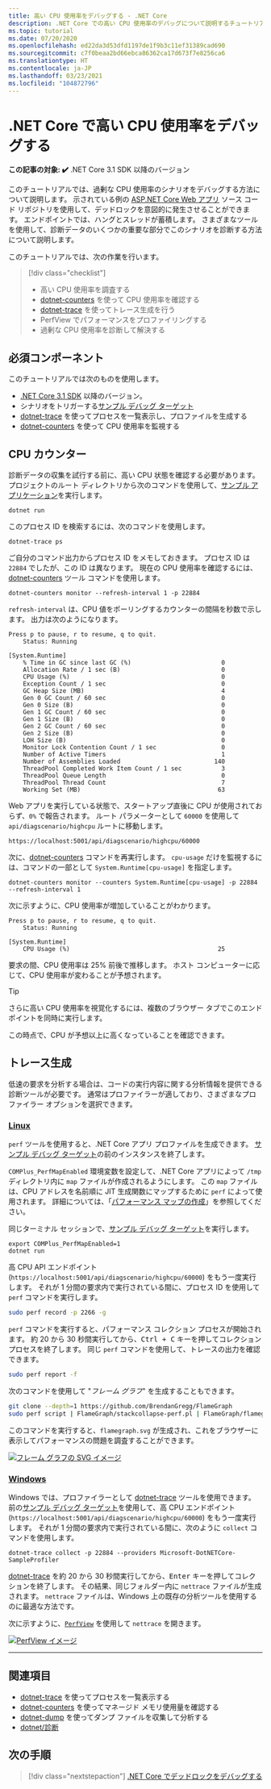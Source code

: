 ```yaml
---
title: 高い CPU 使用率をデバッグする - .NET Core
description: .NET Core での高い CPU 使用率のデバッグについて説明するチュートリアルです。
ms.topic: tutorial
ms.date: 07/20/2020
ms.openlocfilehash: ed22da3d53dfd1197de1f9b3c11ef31389cad690
ms.sourcegitcommit: c7f0beaa2bd66ebca86362ca17d673f7e8256ca6
ms.translationtype: HT
ms.contentlocale: ja-JP
ms.lasthandoff: 03/23/2021
ms.locfileid: "104872796"
---
```

# <a name="debug-high-cpu-usage-in-net-core"></a>.NET Core で高い CPU 使用率をデバッグする

**この記事の対象: ✔️** .NET Core 3.1 SDK 以降のバージョン

このチュートリアルでは、過剰な CPU 使用率のシナリオをデバッグする方法について説明します。 示されている例の [ASP.NET Core Web アプリ](/samples/dotnet/samples/diagnostic-scenarios) ソース コード リポジトリを使用して、デッドロックを意図的に発生させることができます。 エンドポイントでは、ハングとスレッドが蓄積します。 さまざまなツールを使用して、診断データのいくつかの重要な部分でこのシナリオを診断する方法について説明します。

このチュートリアルでは、次の作業を行います。

> [!div class="checklist"]
>
> - 高い CPU 使用率を調査する
> - [dotnet-counters](dotnet-counters.md) を使って CPU 使用率を確認する
> - [dotnet-trace](dotnet-trace.md) を使ってトレース生成を行う
> - PerfView でパフォーマンスをプロファイリングする
> - 過剰な CPU 使用率を診断して解決する

## <a name="prerequisites"></a>必須コンポーネント

このチュートリアルでは次のものを使用します。

- [.NET Core 3.1 SDK](https://dotnet.microsoft.com/download/dotnet) 以降のバージョン。
- シナリオをトリガーする[サンプル デバッグ ターゲット](/samples/dotnet/samples/diagnostic-scenarios)
- [dotnet-trace](dotnet-trace.md) を使ってプロセスを一覧表示し、プロファイルを生成する
- [dotnet-counters](dotnet-counters.md) を使って CPU 使用率を監視する

## <a name="cpu-counters"></a>CPU カウンター

診断データの収集を試行する前に、高い CPU 状態を確認する必要があります。 プロジェクトのルート ディレクトリから次のコマンドを使用して、[サンプル アプリケーション](/samples/dotnet/samples/diagnostic-scenarios)を実行します。

```dotnetcli
dotnet run
```

このプロセス ID を検索するには、次のコマンドを使用します。

```dotnetcli
dotnet-trace ps
```

ご自分のコマンド出力からプロセス ID をメモしておきます。 プロセス ID は `22884` でしたが、この ID は異なります。 現在の CPU 使用率を確認するには、[dotnet-counters](dotnet-counters.md) ツール コマンドを使用します。

```dotnetcli
dotnet-counters monitor --refresh-interval 1 -p 22884
```

`refresh-interval` は、CPU 値をポーリングするカウンターの間隔を秒数で示します。 出力は次のようになります。

```console
Press p to pause, r to resume, q to quit.
    Status: Running

[System.Runtime]
    % Time in GC since last GC (%)                         0
    Allocation Rate / 1 sec (B)                            0
    CPU Usage (%)                                          0
    Exception Count / 1 sec                                0
    GC Heap Size (MB)                                      4
    Gen 0 GC Count / 60 sec                                0
    Gen 0 Size (B)                                         0
    Gen 1 GC Count / 60 sec                                0
    Gen 1 Size (B)                                         0
    Gen 2 GC Count / 60 sec                                0
    Gen 2 Size (B)                                         0
    LOH Size (B)                                           0
    Monitor Lock Contention Count / 1 sec                  0
    Number of Active Timers                                1
    Number of Assemblies Loaded                          140
    ThreadPool Completed Work Item Count / 1 sec           3
    ThreadPool Queue Length                                0
    ThreadPool Thread Count                                7
    Working Set (MB)                                      63
```

Web アプリを実行している状態で、スタートアップ直後に CPU が使用されておらず、`0%` で報告されます。 ルート パラメーターとして `60000` を使用して `api/diagscenario/highcpu` ルートに移動します。

`https://localhost:5001/api/diagscenario/highcpu/60000`

次に、[dotnet-counters](dotnet-counters.md) コマンドを再実行します。 `cpu-usage` だけを監視するには、コマンドの一部として `System.Runtime[cpu-usage]` を指定します。

```dotnetcli
dotnet-counters monitor --counters System.Runtime[cpu-usage] -p 22884 --refresh-interval 1
```

次に示すように、CPU 使用率が増加していることがわかります。

```console
Press p to pause, r to resume, q to quit.
    Status: Running

[System.Runtime]
    CPU Usage (%)                                         25
```

要求の間、CPU 使用率は 25% 前後で推移します。 ホスト コンピューターに応じて、CPU 使用率が変わることが予想されます。

> [!TIP]
> さらに高い CPU 使用率を視覚化するには、複数のブラウザー タブでこのエンドポイントを同時に実行します。

この時点で、CPU が予想以上に高くなっていることを確認できます。

## <a name="trace-generation"></a>トレース生成

低速の要求を分析する場合は、コードの実行内容に関する分析情報を提供できる診断ツールが必要です。 通常はプロファイラーが適しており、さまざまなプロファイラー オプションを選択できます。

### <a name="linux"></a>[Linux](#tab/linux)

`perf` ツールを使用すると、.NET Core アプリ プロファイルを生成できます。 [サンプル デバッグ ターゲット](/samples/dotnet/samples/diagnostic-scenarios)の前のインスタンスを終了します。

`COMPlus_PerfMapEnabled` 環境変数を設定して、.NET Core アプリによって `/tmp` ディレクトリ内に `map` ファイルが作成されるようにします。 この `map` ファイルは、CPU アドレスを名前順に JIT 生成関数にマップするために `perf` によって使用されます。 詳細については、「[パフォーマンス マップの作成](../run-time-config/debugging-profiling.md#write-perf-map)」を参照してください。

同じターミナル セッションで、[サンプル デバッグ ターゲット](/samples/dotnet/samples/diagnostic-scenarios)を実行します。

```dotnetcli
export COMPlus_PerfMapEnabled=1
dotnet run
```

高 CPU API エンドポイント (`https://localhost:5001/api/diagscenario/highcpu/60000`) をもう一度実行します。 それが 1 分間の要求内で実行されている間に、プロセス ID を使用して `perf` コマンドを実行します。

```bash
sudo perf record -p 2266 -g
```

`perf` コマンドを実行すると、パフォーマンス コレクション プロセスが開始されます。 約 20 から 30 秒間実行してから、<kbd>Ctrl + C</kbd> キーを押してコレクション プロセスを終了します。 同じ `perf` コマンドを使用して、トレースの出力を確認できます。

```bash
sudo perf report -f
```

次のコマンドを使用して "_フレーム グラフ_" を生成することもできます。

```bash
git clone --depth=1 https://github.com/BrendanGregg/FlameGraph
sudo perf script | FlameGraph/stackcollapse-perf.pl | FlameGraph/flamegraph.pl > flamegraph.svg
```

このコマンドを実行すると、`flamegraph.svg` が生成され、これをブラウザーに表示してパフォーマンスの問題を調査することができます。

[![フレーム グラフの SVG イメージ](media/flamegraph.jpg)](media/flamegraph.jpg#lightbox)

### <a name="windows"></a>[Windows](#tab/windows)

Windows では、プロファイラーとして [dotnet-trace](dotnet-trace.md) ツールを使用できます。 前の[サンプル デバッグ ターゲット](/samples/dotnet/samples/diagnostic-scenarios)を使用して、高 CPU エンドポイント (`https://localhost:5001/api/diagscenario/highcpu/60000`) をもう一度実行します。 それが 1 分間の要求内で実行されている間に、次のように `collect` コマンドを使用します。

```dotnetcli
dotnet-trace collect -p 22884 --providers Microsoft-DotNETCore-SampleProfiler
```

[dotnet-trace](dotnet-trace.md) を約 20 から 30 秒間実行してから、<kbd>Enter</kbd> キーを押してコレクションを終了します。 その結果、同じフォルダー内に `nettrace` ファイルが生成されます。 `nettrace` ファイルは、Windows 上の既存の分析ツールを使用するのに最適な方法です。

次に示すように、[`PerfView`](https://github.com/microsoft/perfview/blob/master/documentation/Downloading.md) を使用して `nettrace` を開きます。

[![PerfView イメージ](media/perfview.jpg)](media/perfview.jpg#lightbox)

---

## <a name="see-also"></a>関連項目

- [dotnet-trace](dotnet-trace.md) を使ってプロセスを一覧表示する
- [dotnet-counters](dotnet-counters.md) を使ってマネージド メモリ使用量を確認する
- [dotnet-dump](dotnet-dump.md) を使ってダンプ ファイルを収集して分析する
- [dotnet/診断](https://github.com/dotnet/diagnostics/tree/main/documentation/tutorial)

## <a name="next-steps"></a>次の手順

> [!div class="nextstepaction"]
> [.NET Core でデッドロックをデバッグする](debug-deadlock.md)

